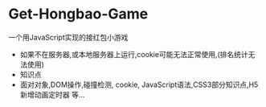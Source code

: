 # Get-Hongbao-Game
一个用JavaScript实现的接红包小游戏
* 如果不在服务器,或本地服务器上运行,cookie可能无法正常使用,(排名统计无法使用)
* 知识点<br>
*    面对对象,DOM操作,碰撞检测, cookie, JavaScript语法,CSS3部分知识点,H5新增动画定时器 等...
